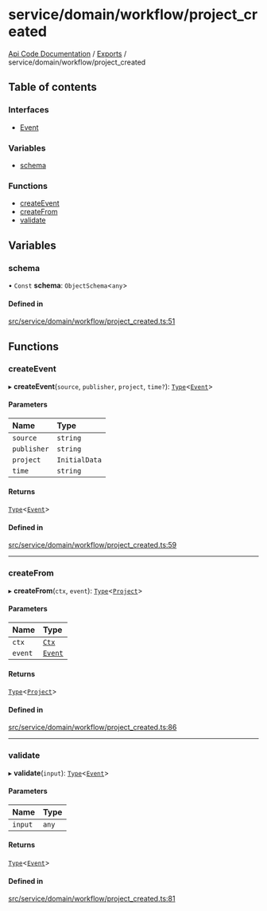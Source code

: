 # service/domain/workflow/project\_created
 
[Api Code Documentation](../README.md) / [Exports](../modules.md) / service/domain/workflow/project\_created

## Table of contents

### Interfaces

- [Event](../interfaces/service_domain_workflow_project_created.Event.md)

### Variables

- [schema](service_domain_workflow_project_created.md#schema)

### Functions

- [createEvent](service_domain_workflow_project_created.md#createevent)
- [createFrom](service_domain_workflow_project_created.md#createfrom)
- [validate](service_domain_workflow_project_created.md#validate)

## Variables

### schema

• `Const` **schema**: `ObjectSchema`<`any`\>

#### Defined in

[src/service/domain/workflow/project_created.ts:51](https://github.com/openkfw/TruBudget/blob/4d7fd4be/api/src/service/domain/workflow/project_created.ts#L51)

## Functions

### createEvent

▸ **createEvent**(`source`, `publisher`, `project`, `time?`): [`Type`](result.md#type)<[`Event`](../interfaces/service_domain_workflow_project_created.Event.md)\>

#### Parameters

| Name | Type |
| :------ | :------ |
| `source` | `string` |
| `publisher` | `string` |
| `project` | `InitialData` |
| `time` | `string` |

#### Returns

[`Type`](result.md#type)<[`Event`](../interfaces/service_domain_workflow_project_created.Event.md)\>

#### Defined in

[src/service/domain/workflow/project_created.ts:59](https://github.com/openkfw/TruBudget/blob/4d7fd4be/api/src/service/domain/workflow/project_created.ts#L59)

___

### createFrom

▸ **createFrom**(`ctx`, `event`): [`Type`](result.md#type)<[`Project`](../interfaces/service_domain_workflow_project.Project.md)\>

#### Parameters

| Name | Type |
| :------ | :------ |
| `ctx` | [`Ctx`](../interfaces/lib_ctx.Ctx.md) |
| `event` | [`Event`](../interfaces/service_domain_workflow_project_created.Event.md) |

#### Returns

[`Type`](result.md#type)<[`Project`](../interfaces/service_domain_workflow_project.Project.md)\>

#### Defined in

[src/service/domain/workflow/project_created.ts:86](https://github.com/openkfw/TruBudget/blob/4d7fd4be/api/src/service/domain/workflow/project_created.ts#L86)

___

### validate

▸ **validate**(`input`): [`Type`](result.md#type)<[`Event`](../interfaces/service_domain_workflow_project_created.Event.md)\>

#### Parameters

| Name | Type |
| :------ | :------ |
| `input` | `any` |

#### Returns

[`Type`](result.md#type)<[`Event`](../interfaces/service_domain_workflow_project_created.Event.md)\>

#### Defined in

[src/service/domain/workflow/project_created.ts:81](https://github.com/openkfw/TruBudget/blob/4d7fd4be/api/src/service/domain/workflow/project_created.ts#L81)
